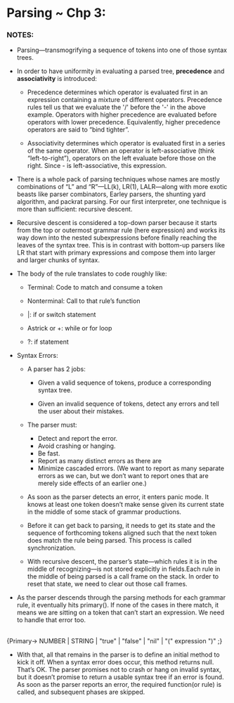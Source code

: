 # Parsing ~ Chp 3:

### NOTES:

* Parsing—transmogrifying a sequence of tokens into one of those syntax trees.

* In order to have uniformity in evaluating a parsed tree, **precedence** and **associativity** is introduced:
  * Precedence determines which operator is evaluated first in an expression containing a mixture of different operators. Precedence rules tell us that we evaluate the '/' before the '-' in the above example. Operators with higher precedence are evaluated before operators with lower precedence. Equivalently, higher precedence operators are said to “bind tighter”.

  * Associativity determines which operator is evaluated first in a series of the same operator. When an operator is left-associative (think “left-to-right”), operators on the left evaluate before those on the right. Since - is left-associative, this expression.

* There is a whole pack of parsing techniques whose names are mostly combinations of “L” and “R”—LL(k), LR(1), LALR—along with more exotic beasts like parser combinators, Earley parsers, the shunting yard algorithm, and packrat parsing. For our first interpreter, one technique is more than sufficient: recursive descent.

* Recursive descent is considered a top-down parser because it starts from the top or outermost grammar rule (here expression) and works its way down into the nested subexpressions before finally reaching the leaves of the syntax tree. This is in contrast with bottom-up parsers like LR that start with primary expressions and compose them into larger and larger chunks of syntax.

* The body of the rule translates to code roughly like:

  * Terminal:	Code to match and consume a token

  * Nonterminal:	Call to that rule’s function
  * |:	if or switch statement
  * Astrick or +:	while or for loop
  * ?:	if statement

* Syntax Errors:
  * A parser has 2 jobs:
    * Given a valid sequence of tokens, produce a corresponding syntax tree.

    * Given an invalid sequence of tokens, detect any errors and tell the user about their mistakes.

  * The parser must:
    * Detect and report the error. 
    * Avoid crashing or hanging.
    * Be fast. 
    * Report as many distinct errors as there are
    * Minimize cascaded errors. (We want to report as many separate errors as we can, but we don’t want to report ones that are merely side effects of an earlier one.)

  * As soon as the parser detects an error, it enters panic mode. It knows at least one token doesn’t make sense given its current state in the middle of some stack of grammar productions.

  * Before it can get back to parsing, it needs to get its state and the sequence of forthcoming tokens aligned such that the next token does match the rule being parsed. This process is called synchronization.

  * With recursive descent, the parser’s state—which rules it is in the middle of recognizing—is not stored explicitly in fields.Each rule in the middle of being parsed is a call frame on the stack. In order to reset that state, we need to clear out those call frames.

* As the parser descends through the parsing methods for each grammar rule, it eventually hits primary(). If none of the cases in there match, it means we are sitting on a token that can’t start an expression. We need to handle that error too.<br>
<br>
{Primary→ NUMBER | STRING | "true" | "false" | "nil"
               | "(" expression ")" ;}

* With that, all that remains in the parser is to define an initial method to kick it off. When a syntax error does occur, this method returns null. That’s OK. The parser promises not to crash or hang on invalid syntax, but it doesn’t promise to return a usable syntax tree if an error is found. As soon as the parser reports an error, the required function(or rule) is called, and subsequent phases are skipped.         
